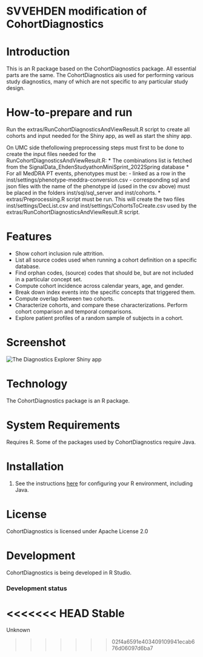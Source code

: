SVVEHDEN modification of CohortDiagnostics
==========================================

Introduction
============
This is an R package based on the CohortDiagnostics package. All essential parts are the same. The CohortDiagnostics ais used for performing various study diagnostics, many of which are not specific to any particular study design.

How-to-prepare and run
=======================
Run the extras/RunCohortDiagnosticsAndViewResult.R script to create all cohorts and input needed for the Shiny app, as well as start the shiny app.

On UMC side thefollowing preprocessing steps must first to be done to create the input files needed for the RunCohortDiagnosticsAndViewResult.R:
	* The combinations list is fetched from the SignalData_EhdenStudyathonMiniSprint_2022Spring database
	* For all MedDRA PT events, phenotypes must be:
		- linked as a row in the inst/settings/phenotype-meddra-conversion.csv
		- corresponding sql and json files with the name of the phenotype id 
 		  (used in the csv above) must be placed in the folders inst/sql/sql_server and inst/cohorts.
	* extras/Preprocessing.R script must be run. This will create the two files inst/settings/DecList.csv 
	  and inst/settings/CohortsToCreate.csv used by the extras/RunCohortDiagnosticsAndViewResult.R script.

Features
========
- Show cohort inclusion rule attrition. 
- List all source codes used when running a cohort definition on a specific database.
- Find orphan codes, (source) codes that should be, but are not included in a particular concept set.
- Compute cohort incidence across calendar years, age, and gender.
- Break down index events into the specific concepts that triggered them.
- Compute overlap between two cohorts.
- Characterize cohorts, and compare these characterizations. Perform cohort comparison and temporal comparisons. 
- Explore patient profiles of a random sample of subjects in a cohort.

Screenshot
==========
![The Diagnostics Explorer Shiny app](vignettes/shiny.png)

Technology
==========
The CohortDiagnostics package is an R package.

System Requirements
===================
Requires R. Some of the packages used by CohortDiagnostics require Java.

Installation
=============

1. See the instructions [here](https://ohdsi.github.io/Hades/rSetup.html) for configuring your R environment, including Java.

License
=======
CohortDiagnostics is licensed under Apache License 2.0

Development
===========
CohortDiagnostics is being developed in R Studio.

### Development status

<<<<<<< HEAD
Stable
=======
Unknown
>>>>>>> 02f4a6591e403409109941ecab676d06097d6ba7
